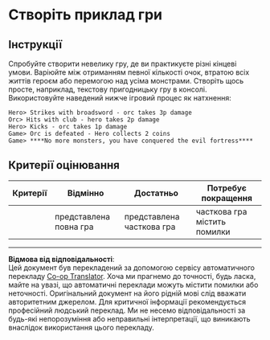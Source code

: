 <!--
CO_OP_TRANSLATOR_METADATA:
{
  "original_hash": "24201cf428c7edba1ccec2a78a0dd8f8",
  "translation_date": "2025-08-27T22:26:15+00:00",
  "source_file": "6-space-game/6-end-condition/assignment.md",
  "language_code": "uk"
}
-->
# Створіть приклад гри

## Інструкції

Спробуйте створити невелику гру, де ви практикуєте різні кінцеві умови. Варіюйте між отриманням певної кількості очок, втратою всіх життів героєм або перемогою над усіма монстрами. Створіть щось просте, наприклад, текстову пригодницьку гру в консолі. Використовуйте наведений нижче ігровий процес як натхнення:

```
Hero> Strikes with broadsword - orc takes 3p damage
Orc> Hits with club - hero takes 2p damage
Hero> Kicks - orc takes 1p damage
Game> Orc is defeated - Hero collects 2 coins
Game> ****No more monsters, you have conquered the evil fortress****
```

## Критерії оцінювання

| Критерії | Відмінно               | Достатньо                  | Потребує покращення        |
| -------- | ---------------------- | -------------------------- | -------------------------- |
|          | представлена повна гра | представлена часткова гра  | часткова гра містить помилки |

---

**Відмова від відповідальності**:  
Цей документ був перекладений за допомогою сервісу автоматичного перекладу [Co-op Translator](https://github.com/Azure/co-op-translator). Хоча ми прагнемо до точності, будь ласка, майте на увазі, що автоматичні переклади можуть містити помилки або неточності. Оригінальний документ на його рідній мові слід вважати авторитетним джерелом. Для критичної інформації рекомендується професійний людський переклад. Ми не несемо відповідальності за будь-які непорозуміння або неправильні інтерпретації, що виникають внаслідок використання цього перекладу.